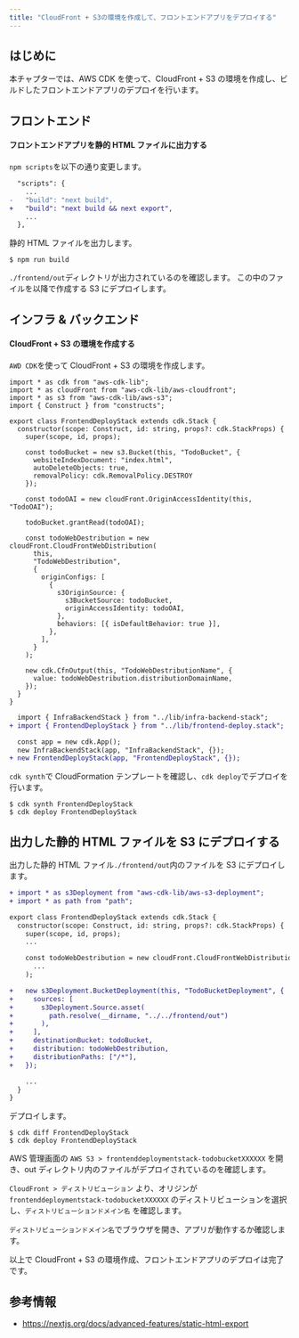 ```yaml
---
title: "CloudFront + S3の環境を作成して、フロントエンドアプリをデプロイする"
---
```


## はじめに

本チャプターでは、AWS CDK を使って、CloudFront + S3 の環境を作成し、ビルドしたフロントエンドアプリのデプロイを行います。

## フロントエンド

#### フロントエンドアプリを静的 HTML ファイルに出力する

`npm scripts`を以下の通り変更します。

```diff shell: ./frontend/package.json
  "scripts": {
    ...
-   "build": "next build",
+   "build": "next build && next export",
    ...
  },
```

静的 HTML ファイルを出力します。

```shell: ./frontend
$ npm run build
```

`./frontend/out`ディレクトリが出力されているのを確認します。
この中のファイルを以降で作成する S3 にデプロイします。

## インフラ & バックエンド

#### CloudFront + S3 の環境を作成する

`AWD CDK`を使って CloudFront + S3 の環境を作成します。

```js: ./infra-backend/lib/frontend-deployment-stack.ts
import * as cdk from "aws-cdk-lib";
import * as cloudFront from "aws-cdk-lib/aws-cloudfront";
import * as s3 from "aws-cdk-lib/aws-s3";
import { Construct } from "constructs";

export class FrontendDeployStack extends cdk.Stack {
  constructor(scope: Construct, id: string, props?: cdk.StackProps) {
    super(scope, id, props);

    const todoBucket = new s3.Bucket(this, "TodoBucket", {
      websiteIndexDocument: "index.html",
      autoDeleteObjects: true,
      removalPolicy: cdk.RemovalPolicy.DESTROY
    });

    const todoOAI = new cloudFront.OriginAccessIdentity(this, "TodoOAI");

    todoBucket.grantRead(todoOAI);

    const todoWebDestribution = new cloudFront.CloudFrontWebDistribution(
      this,
      "TodoWebDestribution",
      {
        originConfigs: [
          {
            s3OriginSource: {
              s3BucketSource: todoBucket,
              originAccessIdentity: todoOAI,
            },
            behaviors: [{ isDefaultBehavior: true }],
          },
        ],
      }
    );

    new cdk.CfnOutput(this, "TodoWebDestributionName", {
      value: todoWebDestribution.distributionDomainName,
    });
  }
}
```

```diff js: ./infra-backend/bin/index.ts
  import { InfraBackendStack } from "../lib/infra-backend-stack";
+ import { FrontendDeployStack } from "../lib/frontend-deploy.stack";

  const app = new cdk.App();
  new InfraBackendStack(app, "InfraBackendStack", {});
+ new FrontendDeployStack(app, "FrontendDeployStack", {});
```

`cdk synth`で CloudFormation テンプレートを確認し、`cdk deploy`でデプロイを行います。

```js:./infra-backend
$ cdk synth FrontendDeployStack
$ cdk deploy FrontendDeployStack
```

## 出力した静的 HTML ファイルを S3 にデプロイする

出力した静的 HTML ファイル`./frontend/out`内のファイルを S3 にデプロイします。

```diff js: ./infra-backend/lib/frontend-deployment-stack.ts
+ import * as s3Deployment from "aws-cdk-lib/aws-s3-deployment";
+ import * as path from "path";

export class FrontendDeployStack extends cdk.Stack {
  constructor(scope: Construct, id: string, props?: cdk.StackProps) {
    super(scope, id, props);
    ...

    const todoWebDestribution = new cloudFront.CloudFrontWebDistribution(
      ...
    );

+   new s3Deployment.BucketDeployment(this, "TodoBucketDeployment", {
+     sources: [
+       s3Deployment.Source.asset(
+         path.resolve(__dirname, "../../frontend/out")
+       ),
+     ],
+     destinationBucket: todoBucket,
+     distribution: todoWebDestribution,
+     distributionPaths: ["/*"],
+   });

    ...
  }
}
```

デプロイします。

```js:./infra-backend
$ cdk diff FrontendDeployStack
$ cdk deploy FrontendDeployStack
```

AWS 管理画面の `AWS S3 > frontenddeploymentstack-todobucketXXXXXX` を開き、out ディレクトリ内のファイルがデプロイされているのを確認します。

`CloudFront > ディストリビューション` より、オリジンが `frontenddeploymentstack-todobucketXXXXXX` のディストリビューションを選択し、`ディストリビューションドメイン名` を確認します。

`ディストリビューションドメイン名`でブラウザを開き、アプリが動作するか確認します。

以上で CloudFront + S3 の環境作成、フロントエンドアプリのデプロイは完了です。

## 参考情報

- https://nextjs.org/docs/advanced-features/static-html-export

